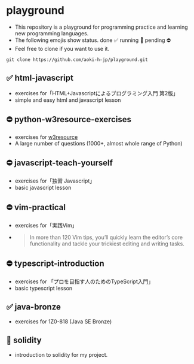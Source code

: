 # playground

- This repository is a playground for programming practice and learning new programming languages.
- The following emojis show status. done :white_check_mark: running :running: pending :no_entry:
- Feel free to clone if you want to use it.

```shell
git clone https://github.com/aoki-h-jp/playground.git
```

## :white_check_mark: html-javascript
- exercises for「HTML+Javascriptによるプログラミング入門 第2版」
- simple and easy html and javascript lesson

## :no_entry: python-w3resource-exercises
- exercises for [w3resource](https://www.w3resource.com/python-exercises/)
- A large number of questions (1000+, almost whole range of Python)

## :no_entry: javascript-teach-yourself
- exercises for「独習 Javascript」
- basic javascript lesson

## :no_entry: vim-practical
- exercises for「実践Vim」
- > In more than 120 Vim tips, you’ll quickly learn the editor’s core functionality and tackle your trickiest editing and writing tasks.

## :no_entry: typescript-introduction
- exercises for 「プロを目指す人のためのTypeScript入門」
- basic typescript lesson
  
## :white_check_mark: java-bronze
- exercises for 1Z0-818 (Java SE Bronze)

## :running: solidity
- introduction to solidity for my project.

